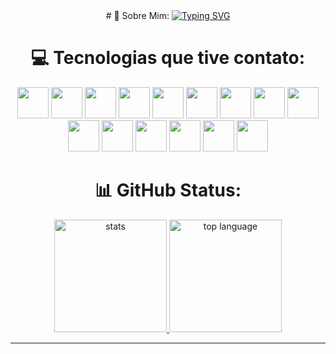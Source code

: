 <div style="display: inline_block"; align="center">
# 💫 Sobre Mim:
<a href="https://git.io/typing-svg"><img src="https://readme-typing-svg.demolab.com?font=Arial&weight=600&size=30&duration=4000&pause=1000&color=1DD5F7&background=FFA8F400&center=true&width=800&height=80&lines=Oi%2C+meu+nome+%C3%A9+Ronielli;Eu+sou+t%C3%A9cnico+em+desenvolvimento+de+sistemas;Estou+cursando+ADS+na+SPTech;Seja+bem+vindo+ao+meu+GitHub!" alt="Typing SVG" /></a>

# 💻 Tecnologias que tive contato:
<div align="center">
  <img src="https://skillicons.dev/icons?i=html" height="50"/>
  <img src="https://skillicons.dev/icons?i=css" height="50" />
  <img src="https://skillicons.dev/icons?i=sass" height="50"/>
  <img src="https://skillicons.dev/icons?i=js" height="50"/>
  <img src="https://skillicons.dev/icons?i=nodejs" height="50"/>
  <img src="https://skillicons.dev/icons?i=java" height="50"/>
  <img src="https://skillicons.dev/icons?i=lua" height="50"/>
  <img src="https://skillicons.dev/icons?i=mysql" height="50"/>
  <img src="https://skillicons.dev/icons?i=react" height="50"/>
  <img src="https://skillicons.dev/icons?i=cs" height="50"/>
  <img src="https://skillicons.dev/icons?i=dotnet" height="50"/>
  <img src="https://skillicons.dev/icons?i=angular" height="50"/>
  <img src="https://skillicons.dev/icons?i=docker" height="50"/>
  <img src="https://skillicons.dev/icons?i=aws" height="50"/>
  <img src="https://skillicons.dev/icons?i=spring" height="50"/>
</div>

# 📊 GitHub Status:
<div class="description" style="display: inline_block"; align="center">
  <a href="[https://github.com/JoaoManierii](https://github.com/RoniAndradee)">
     <img src="https://github-readme-stats.vercel.app/api?username=RoniAndradee&show_icons=true&theme=dark" alt="stats" height="180px">
     <img src="https://github-readme-stats.vercel.app/api/top-langs/?username=RoniAndradee&layout=compact&theme=dark" alt="top language" height="180px">
  </a>
  </div>
<hr>
</div>
